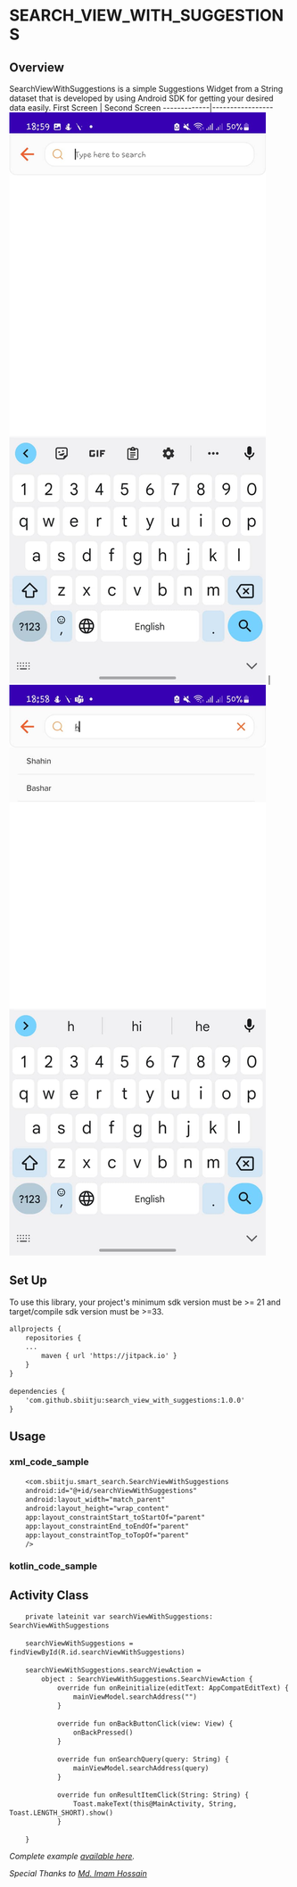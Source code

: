 # SEARCH_VIEW_WITH_SUGGESTIONS

## Overview

SearchViewWithSuggestions is a simple Suggestions Widget from a String dataset that is developed by using Android SDK for getting your desired data easily.
First Screen | Second Screen
-------------|-----------------
![alt text](screenshots/a.jpg "First Screen") | ![alt text](screenshots/b.jpg "Second Screen")
## Set Up

To use this library, your project's minimum sdk version must be >= 21 and target/compile sdk version must be >=33.

    allprojects {
        repositories {
        ...
            maven { url 'https://jitpack.io' }
        }
    }

    dependencies {
        'com.github.sbiitju:search_view_with_suggestions:1.0.0'
    }

## Usage

### xml_code_sample

        <com.sbiitju.smart_search.SearchViewWithSuggestions
        android:id="@+id/searchViewWithSuggestions"
        android:layout_width="match_parent"
        android:layout_height="wrap_content"
        app:layout_constraintStart_toStartOf="parent"
        app:layout_constraintEnd_toEndOf="parent"
        app:layout_constraintTop_toTopOf="parent"
        />

### kotlin_code_sample

## Activity Class

        private lateinit var searchViewWithSuggestions: SearchViewWithSuggestions

        searchViewWithSuggestions = findViewById(R.id.searchViewWithSuggestions)
        
        searchViewWithSuggestions.searchViewAction =
            object : SearchViewWithSuggestions.SearchViewAction {
                override fun onReinitialize(editText: AppCompatEditText) {
                    mainViewModel.searchAddress("")
                }

                override fun onBackButtonClick(view: View) {
                    onBackPressed()
                }

                override fun onSearchQuery(query: String) {
                    mainViewModel.searchAddress(query)
                }

                override fun onResultItemClick(String: String) {
                    Toast.makeText(this@MainActivity, String, Toast.LENGTH_SHORT).show()
                }

        }

*Complete example [available here](https://github.com/sbiitju/search_view_with_suggestions/tree/master/app/src/main/java/com/sbiitju/counterbutton).*

*Special Thanks to [Md. Imam Hossain](https://github.com/ihjohny)*